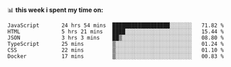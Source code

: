 📊 **this week i spent my time on:**
<!--START_SECTION:waka-->

```text
JavaScript       24 hrs 54 mins  ██████████████████░░░░░░░   71.82 %
HTML             5 hrs 21 mins   ████░░░░░░░░░░░░░░░░░░░░░   15.44 %
JSON             3 hrs 3 mins    ██▒░░░░░░░░░░░░░░░░░░░░░░   08.80 %
TypeScript       25 mins         ▒░░░░░░░░░░░░░░░░░░░░░░░░   01.24 %
CSS              22 mins         ▒░░░░░░░░░░░░░░░░░░░░░░░░   01.10 %
Docker           17 mins         ▒░░░░░░░░░░░░░░░░░░░░░░░░   00.83 %
```

<!--END_SECTION:waka-->
